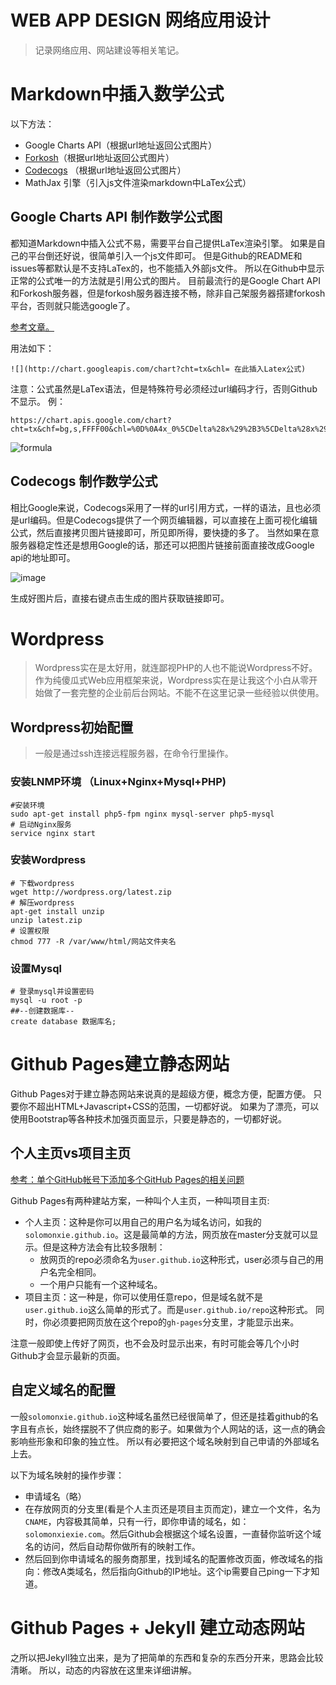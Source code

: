 # WEB APP DESIGN 网络应用设计
> 记录网络应用、网站建设等相关笔记。


# Markdown中插入数学公式
以下方法：
- Google Charts API（根据url地址返回公式图片）
- [Forkosh](http://www.forkosh.com/mathtex.html)（根据url地址返回公式图片）
- [Codecogs](https://latex.codecogs.com/)  （根据url地址返回公式图片）
- MathJax 引擎（引入js文件渲染markdown中LaTex公式）

## Google Charts API 制作数学公式图
都知道Markdown中插入公式不易，需要平台自己提供LaTex渲染引擎。
如果是自己的平台倒还好说，很简单引入一个js文件即可。
但是Github的README和issues等都默认是不支持LaTex的，也不能插入外部js文件。
所以在Github中显示正常的公式唯一的方法就是引用公式的图片。
目前最流行的是Google Chart API和Forkosh服务器，但是forkosh服务器连接不畅，除非自己架服务器搭建forkosh平台，否则就只能选google了。

[参考文章。](https://www.jianshu.com/p/888c5eaebabd)

用法如下：

```
![](http://chart.googleapis.com/chart?cht=tx&chl= 在此插入Latex公式)
```
注意：公式虽然是LaTex语法，但是特殊符号必须经过url编码才行，否则Github不显示。
例：
```
https://chart.apis.google.com/chart?cht=tx&chf=bg,s,FFFF00&chl=%0D%0A4x_0%5CDelta%28x%29%2B3%5CDelta%28x%29%2B2%5CDelta%28x%5E2%29%3E0%0D%0A
```
![formula](https://chart.apis.google.com/chart?cht=tx&chf=bg,s,FFFF00&chl=%0D%0A4x_0%5CDelta%28x%29%2B3%5CDelta%28x%29%2B2%5CDelta%28x%5E2%29%3E0%0D%0A)


## Codecogs 制作数学公式
相比Google来说，Codecogs采用了一样的url引用方式，一样的语法，且也必须是url编码。但是Codecogs提供了一个网页编辑器，可以直接在上面可视化编辑公式，然后直接拷贝图片链接即可，所见即所得，要快捷的多了。
当然如果在意服务器稳定性还是想用Google的话，那还可以把图片链接前面直接改成Google api的地址即可。

![image](https://user-images.githubusercontent.com/14041622/37030346-9e91bc2e-2175-11e8-997a-234be6a543c6.png)

生成好图片后，直接右键点击生成的图片获取链接即可。


# Wordpress
> Wordpress实在是太好用，就连鄙视PHP的人也不能说Wordpress不好。作为纯傻瓜式Web应用框架来说，Wordpress实在是让我这个小白从零开始做了一套完整的企业前后台网站。不能不在这里记录一些经验以供使用。

## Wordpress初始配置
> 一般是通过ssh连接远程服务器，在命令行里操作。

### 安装LNMP环境 （Linux+Nginx+Mysql+PHP)

```
#安装环境
sudo apt-get install php5-fpm nginx mysql-server php5-mysql
# 启动Nginx服务
service nginx start
```

### 安装Wordpress
```
# 下载wordpress
wget http://wordpress.org/latest.zip
# 解压wordpress
apt-get install unzip
unzip latest.zip
# 设置权限
chmod 777 -R /var/www/html/网站文件夹名
```

### 设置Mysql
```
# 登录mysql并设置密码
mysql -u root -p
##--创建数据库--
create database 数据库名;

```


# Github Pages建立静态网站
Github Pages对于建立静态网站来说真的是超级方便，概念方便，配置方便。
只要你不超出HTML+Javascript+CSS的范围，一切都好说。
如果为了漂亮，可以使用Bootstrap等各种技术加强页面显示，只要是静态的，一切都好说。

## 个人主页vs项目主页

[参考：单个GitHub帐号下添加多个GitHub Pages的相关问题](http://chitanda.me/2015/11/03/multiple-git-pages-in-one-github-account/)

Github Pages有两种建站方案，一种叫个人主页，一种叫项目主页:
- 个人主页：这种是你可以用自己的用户名为域名访问，如我的`solomonxie.github.io`。这是最简单的方法，网页放在master分支就可以显示。但是这种方法会有比较多限制：
    - 放网页的repo必须命名为`user.github.io`这种形式，user必须与自己的用户名完全相同。
    - 一个用户只能有一个这种域名。
- 项目主页：这一种是，你可以使用任意repo，但是域名就不是`user.github.io`这么简单的形式了。而是`user.github.io/repo`这种形式。
同时，你必须要把网页放在这个repo的`gh-pages`分支里，才能显示出来。

注意一般即使上传好了网页，也不会及时显示出来，有时可能会等几个小时Github才会显示最新的页面。


## 自定义域名的配置
一般`solomonxie.github.io`这种域名虽然已经很简单了，但还是挂着github的名字且有点长，始终摆脱不了供应商的影子。如果做为个人网站的话，这一点的确会影响些形象和印象的独立性。
所以有必要把这个域名映射到自己申请的外部域名上去。

以下为域名映射的操作步骤：
- 申请域名（略）
- 在存放网页的分支里(看是个人主页还是项目主页而定)，建立一个文件，名为`CNAME`，内容极其简单，只有一行，即你申请的域名，如：`solomonxiexie.com`。然后Github会根据这个域名设置，一直替你监听这个域名的访问，然后自动帮你做所有的映射工作。
- 然后回到你申请域名的服务商那里，找到域名的配置修改页面，修改域名的指向：修改A类域名，然后指向Github的IP地址。这个ip需要自己ping一下才知道。


# Github Pages + Jekyll 建立动态网站
之所以把Jekyll独立出来，是为了把简单的东西和复杂的东西分开来，思路会比较清晰。
所以，动态的内容放在这里来详细讲解。
